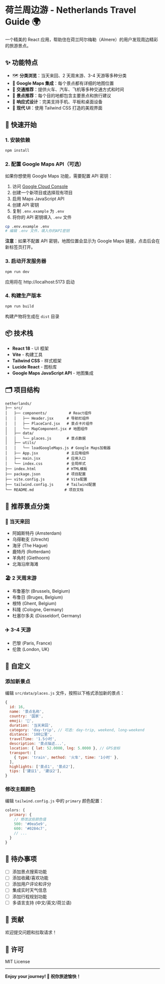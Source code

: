 # 荷兰周边游 - Netherlands Travel Guide 🌍

一个精美的 React 应用，帮助住在荷兰阿尔梅勒（Almere）的用户发现周边精彩的旅游景点。

## ✨ 功能特点

- 🗺️ **分类浏览**：当天来回、2 天周末游、3-4 天游等多种分类
- 📍 **Google Maps 集成**：每个景点都有详细的地图位置
- 🚆 **交通推荐**：提供火车、汽车、飞机等多种交通方式和时间
- 🎯 **景点推荐**：每个目的地都包含主要景点和旅行建议
- 📱 **响应式设计**：完美支持手机、平板和桌面设备
- 🎨 **现代 UI**：使用 Tailwind CSS 打造的美观界面

## 🚀 快速开始

### 1. 安装依赖

```bash
npm install
```

### 2. 配置 Google Maps API（可选）

如果你想使用 Google Maps 功能，需要配置 API 密钥：

1. 访问 [Google Cloud Console](https://console.cloud.google.com/google/maps-apis)
2. 创建一个新项目或选择现有项目
3. 启用 Maps JavaScript API
4. 创建 API 密钥
5. 复制 `.env.example` 为 `.env`
6. 将你的 API 密钥填入 `.env` 文件

```bash
cp .env.example .env
# 编辑 .env 文件，填入你的API密钥
```

**注意**：如果不配置 API 密钥，地图位置会显示为 Google Maps 链接，点击后会在新标签页打开。

### 3. 启动开发服务器

```bash
npm run dev
```

应用将在 http://localhost:5173 启动

### 4. 构建生产版本

```bash
npm run build
```

构建产物将生成在 `dist` 目录

## 📦 技术栈

- **React 18** - UI 框架
- **Vite** - 构建工具
- **Tailwind CSS** - 样式框架
- **Lucide React** - 图标库
- **Google Maps JavaScript API** - 地图集成

## 🗂️ 项目结构

```
netherlands/
├── src/
│   ├── components/          # React组件
│   │   ├── Header.jsx      # 导航栏组件
│   │   ├── PlaceCard.jsx   # 景点卡片组件
│   │   └── MapComponent.jsx # 地图组件
│   ├── data/
│   │   └── places.js       # 景点数据
│   ├── utils/
│   │   └── loadGoogleMaps.js # Google Maps加载器
│   ├── App.jsx             # 主应用组件
│   ├── main.jsx            # 应用入口
│   └── index.css           # 全局样式
├── index.html              # HTML模板
├── package.json            # 项目配置
├── vite.config.js          # Vite配置
├── tailwind.config.js      # Tailwind配置
└── README.md              # 项目文档
```

## 🎯 推荐景点分类

### 🚗 当天来回

- 阿姆斯特丹 (Amsterdam)
- 乌得勒支 (Utrecht)
- 海牙 (The Hague)
- 鹿特丹 (Rotterdam)
- 羊角村 (Giethoorn)
- 北海沿岸海滩

### 🏖️ 2 天周末游

- 布鲁塞尔 (Brussels, Belgium)
- 布鲁日 (Bruges, Belgium)
- 根特 (Ghent, Belgium)
- 科隆 (Cologne, Germany)
- 杜塞尔多夫 (Düsseldorf, Germany)

### ✈️ 3-4 天游

- 巴黎 (Paris, France)
- 伦敦 (London, UK)

## 🎨 自定义

### 添加新景点

编辑 `src/data/places.js` 文件，按照以下格式添加新的景点：

```javascript
{
  id: 16,
  name: '景点名称',
  country: '国家',
  emoji: '🎡',
  duration: '当天来回',
  category: 'day-trip', // 可选: day-trip, weekend, long-weekend
  distance: '100公里',
  travelTime: '1.5小时',
  description: '景点描述...',
  location: { lat: 52.0000, lng: 5.0000 }, // GPS坐标
  transport: [
    { type: 'train', method: '火车', time: '1小时' },
  ],
  highlights: ['景点1', '景点2'],
  tips: ['建议1', '建议2'],
}
```

### 修改主题颜色

编辑 `tailwind.config.js` 中的 `primary` 颜色配置：

```javascript
colors: {
  primary: {
    // 修改这些颜色值
    500: '#0ea5e9',
    600: '#0284c7',
    // ...
  }
}
```

## 📝 待办事项

- [ ] 添加景点搜索功能
- [ ] 添加收藏/喜欢功能
- [ ] 添加用户评论和评分
- [ ] 集成实时天气信息
- [ ] 添加行程规划功能
- [ ] 多语言支持 (中文/英文/荷兰语)

## 🤝 贡献

欢迎提交问题和拉取请求！

## 📄 许可

MIT License

---

**Enjoy your journey! 🚀 祝你旅途愉快！**
